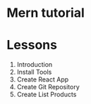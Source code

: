# Mern tutorial

# Lessons

1. Introduction
2. Install Tools
3. Create React App
4. Create Git Repository
5. Create List Products
